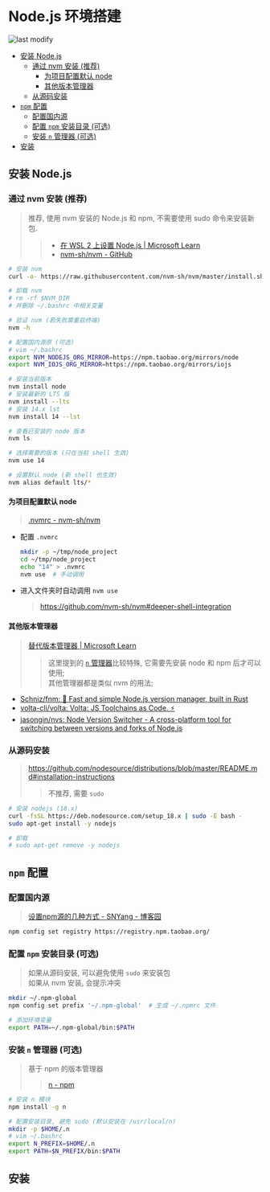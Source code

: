 Node.js 环境搭建
===
<!--START_SECTION:badge-->

![last modify](https://img.shields.io/static/v1?label=last%20modify&message=2022-12-15%2023%3A40%3A41&color=yellowgreen&style=flat-square)

<!--END_SECTION:badge-->
<!--info
top: false
hidden: false
-->

<!-- TOC -->
- [安装 Node.js](#安装-nodejs)
    - [通过 nvm 安装 (推荐)](#通过-nvm-安装-推荐)
        - [为项目配置默认 node](#为项目配置默认-node)
        - [其他版本管理器](#其他版本管理器)
    - [从源码安装](#从源码安装)
- [`npm` 配置](#npm-配置)
    - [配置国内源](#配置国内源)
    - [配置 `npm` 安装目录 (可选)](#配置-npm-安装目录-可选)
    - [安装 `n` 管理器 (可选)](#安装-n-管理器-可选)
- [安装](#安装)
<!-- TOC -->

## 安装 Node.js

### 通过 nvm 安装 (推荐)
> 推荐, 使用 nvm 安装的 Node.js 和 npm, 不需要使用 sudo 命令来安装新包.
>> - [在 WSL 2 上设置 Node.js | Microsoft Learn](https://learn.microsoft.com/zh-cn/windows/dev-environment/javascript/nodejs-on-wsl#install-nvm-nodejs-and-npm)  
>> - [nvm-sh/nvm - GitHub](https://github.com/nvm-sh/nvm)

```sh
# 安装 nvm
curl -o- https://raw.githubusercontent.com/nvm-sh/nvm/master/install.sh | bash

# 卸载 nvm
# rm -rf $NVM_DIR
# 并删除 ~/.bashrc 中相关变量

# 验证 nvm (若失败需重启终端)
nvm -h

# 配置国内源原 (可选)
# vim ~/.bashrc
export NVM_NODEJS_ORG_MIRROR=https://npm.taobao.org/mirrors/node
export NVM_IOJS_ORG_MIRROR=https://npm.taobao.org/mirrors/iojs

# 安装当前版本
nvm install node
# 安装最新的 LTS 版
nvm install --lts
# 安装 14.x lst
nvm install 14 --lst

# 查看已安装的 node 版本
nvm ls

# 选择需要的版本 (只在当前 shell 生效)
nvm use 14

# 设置默认 node (新 shell 也生效)
nvm alias default lts/*
```

#### 为项目配置默认 node
> [.nvmrc - nvm-sh/nvm](https://github.com/nvm-sh/nvm#nvmrc)

- 配置 `.nvmrc`
    ```sh
    mkdir -p ~/tmp/node_project
    cd ~/tmp/node_project
    echo "14" > .nvmrc
    nvm use  # 手动调用
    ```
- 进入文件夹时自动调用 `nvm use`
    > https://github.com/nvm-sh/nvm#deeper-shell-integration


#### 其他版本管理器
> [替代版本管理器 | Microsoft Learn](https://learn.microsoft.com/zh-cn/windows/dev-environment/javascript/nodejs-on-wsl#alternative-version-managers)
>> 这里提到的 [`n` 管理器](#安装-n-管理器)比较特殊, 它需要先安装 node 和 npm 后才可以使用;  
>> 其他管理器都是类似 nvm 的用法;

- [Schniz/fnm: 🚀 Fast and simple Node.js version manager, built in Rust](https://github.com/Schniz/fnm#using-a-script)
- [volta-cli/volta: Volta: JS Toolchains as Code. ⚡](https://github.com/volta-cli/volta#installing-volta)
- [jasongin/nvs: Node Version Switcher - A cross-platform tool for switching between versions and forks of Node.js](https://github.com/jasongin/nvs)

### 从源码安装
> https://github.com/nodesource/distributions/blob/master/README.md#installation-instructions
>> 不推荐, 需要 `sudo`

```sh
# 安装 nodejs (18.x)
curl -fsSL https://deb.nodesource.com/setup_18.x | sudo -E bash -
sudo apt-get install -y nodejs

# 卸载
# sudo apt-get remove -y nodejs
```

## `npm` 配置

### 配置国内源
> [设置npm源的几种方式 - SNYang - 博客园](https://www.cnblogs.com/steven-yang/p/12317646.html)
```sh
npm config set registry https://registry.npm.taobao.org/
```

### 配置 `npm` 安装目录 (可选)
> 如果从源码安装, 可以避免使用 `sudo` 来安装包  
> 如果从 nvm 安装, 会提示冲突

```sh
mkdir ~/.npm-global
npm config set prefix '~/.npm-global'  # 生成 ~/.npmrc 文件

# 添加环境变量
export PATH=~/.npm-global/bin:$PATH
```

### 安装 `n` 管理器 (可选)
> 基于 npm 的版本管理器
>> [n - npm](https://www.npmjs.com/package/n)

```sh
# 安装 n 模块
npm install -g n

# 配置安装目录, 避免 sudo (默认安装在 /usr/local/n)
mkdir -p $HOME/.n
# vim ~/.bashrc
export N_PREFIX=$HOME/.n
export PATH=$N_PREFIX/bin:$PATH
```


## 安装 